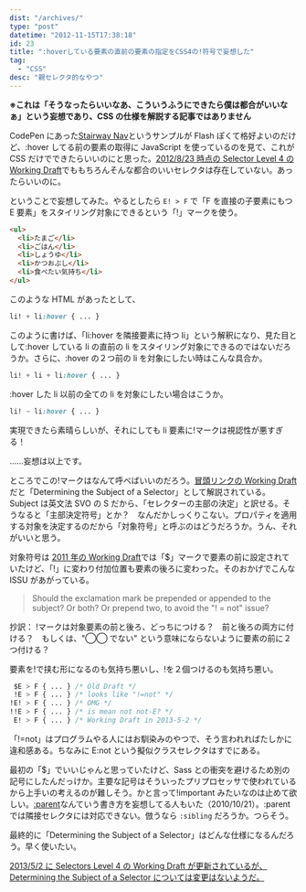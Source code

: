 ```yaml
---
dist: "/archives/"
type: "post"
datetime: "2012-11-15T17:38:18"
id: 23
title: ":hoverしている要素の直前の要素の指定をCSS4の!符号で妄想した"
tag:
  - "CSS"
desc: "親セレクタ的なやつ"
---
```


**※これは「そうなったらいいなあ、こういうふうにできたら僕は都合がいいなぁ」という妄想であり、CSS の仕様を解説する記事ではありません**

CodePen にあった[Stairway Nav](http://codepen.io/chriscoyier/pen/hgplm)というサンプルが Flash ぽくて格好よいのだけど、:hover してる前の要素の取得に JavaScript を使っているのを見て、これが CSS だけでできたらいいのにと思った。[2012/8/23 時点の Selector Level 4 の Working Draft](http://www.w3.org/TR/2012/WD-selectors4-20120823/#overview)でももちろんそんな都合のいいセレクタは存在していない。あったらいいのに。

ということで妄想してみた。やるとしたら `E! > F` で「F を直接の子要素にもつ E 要素」をスタイリング対象にできるという「!」マークを使う。

```html
<ul>
  <li>たまご</li>
  <li>ごはん</li>
  <li>しょうゆ</li>
  <li>かつおぶし</li>
  <li>食べたい気持ち</li>
</ul>
```

このような HTML があったとして、

<!-- prettier-ignore -->
```css
li! + li:hover { ... }
```

このように書けば、「li:hover を隣接要素に持つ li」という解釈になり、見た目として:hover している li の直前の li をスタイリング対象にできるのではないだろうか。さらに、:hover の２つ前の li を対象にしたい時はこんな具合か。

<!-- prettier-ignore -->
```css
li! + li + li:hover { ... }
```

:hover した li 以前の全ての li を対象にしたい場合はこうか。

<!-- prettier-ignore -->
```css
li! ~ li:hover { ... }
```

実現できたら素晴らしいが、それにしても li 要素に!マークは視認性が悪すぎる！

......妄想は以上です。

ところでこの!マークはなんて呼べばいいのだろう。[冒頭リンクの Working Draft](http://www.w3.org/TR/2012/WD-selectors4-20120823/#subject)だと「Determining the Subject of a Selector」として解説されている。Subject は英文法 SVO の S だから、「セレクターの主部の決定」と訳せる。そうなると「主部決定符号」とか？　なんだかしっくりこない。プロパティを適用する対象を決定するのだから「対象符号」と呼ぶのはどうだろうか。うん、それがいいと思う。

対象符号は [2011 年の Working Draft](http://www.w3.org/TR/2011/WD-selectors4-20110929/#overview)では「\$」マークで要素の前に設定されていたけど、「!」に変わり付加位置も要素の後ろに変わった。そのおかげでこんな ISSU があがっている。

> Should the exclamation mark be prepended or appended to the subject? Or both? Or prepend two, to avoid the "! = not" issue?

抄訳： !マークは対象要素の前と後ろ、どっちにつける？　前と後ろの両方に付ける？　もしくは、"◯◯ でない" という意味にならないように要素の前に２つ付ける？

要素を!で挟む形になるのも気持ち悪いし、!を２個つけるのも気持ち悪い。

<!-- prettier-ignore -->
```css
 $E > F { ... } /* Old Draft */
 !E > F { ... } /* looks like "!=not" */
!E! > F { ... } /* OMG */
!!E > F { ... } /* is mean not not-E? */
 E! > F { ... } /* Working Draft in 2013-5-2 */
```

「!=not」はプログラムやる人にはお馴染みのやつで、そう言われればたしかに違和感ある。ちなみに E:not という擬似クラスセレクタはすでにある。

最初の「\$」でいいじゃんと思っていたけど、Sass との衝突を避けるため別の記号にしたんだっけか。主要な記号はそういったプリプロセッサで使われているから上手いの考えるのが難しそう。かと言って!important みたいなのは止めて欲しい。[:parent](http://css-tricks.com/parent-selectors-in-css/)なんていう書き方を妄想してる人もいた（2010/10/21）。:parent では隣接セレクタには対応できない。倣うなら `:sibling` だろうか。つらそう。

最終的に「Determining the Subject of a Selector」はどんな仕様になるんだろう。早く使いたい。

<ins datetime="2013-05-25T13:00+09:00">[2013/5/2 に Selectors Level 4 の Working Draft が更新され](http://www.w3.org/TR/2013/WD-selectors4-20130502/#subject)ているが、Determining the Subject of a Selector については変更はないようだ。</ins>
